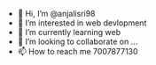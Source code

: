 - 👋 Hi, I’m @anjalisri98
- 👀 I’m interested in web devlopment
- 🌱 I’m currently learning web
- 💞️ I’m looking to collaborate on ...
- 📫 How to reach me  7007877130

<!---
anjalisri98/anjalisri98 is a ✨ special ✨ repository because its `README.md` (this file) appears on your GitHub profile.
You can click the Preview link to take a look at your changes.
--->
